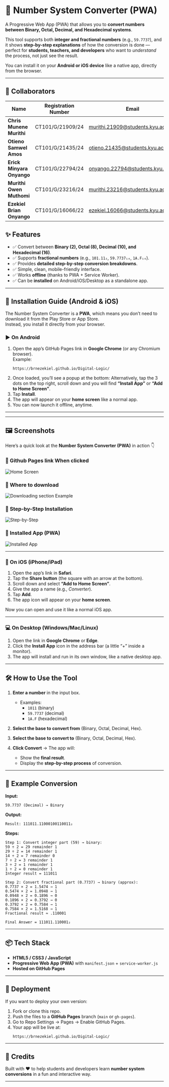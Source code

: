 # 🔢 Number System Converter (PWA)

A Progressive Web App (PWA) that allows you to **convert numbers between Binary, Octal, Decimal, and Hexadecimal systems**.  

This tool supports both **integer and fractional numbers** (e.g., `59.7737`), and it shows **step-by-step explanations** of how the conversion is done — perfect for **students, teachers, and developers** who want to *understand* the process, not just see the result.  

You can install it on your **Android or iOS device** like a native app, directly from the browser.

---

## 👥 Collaborators

| Name | Registration Number | Email |
|------|---------------------|--------|
| **Chris Munene Murithi** | CT101/G/21909/24 | murithi.21909@students.kyu.ac.ke |
| **Otieno Samwel Amos** | CT101/G/21435/24 | otieno.21435@students.kyu.ac.ke |
| **Erick Minyara Onyango** | CT101/G/22794/24 | onyango.22794@students.kyu.ac.ke |
| **Murithi Owen Muthomi** | CT101/G/23216/24 | murithi.23216@students.kyu.ac.ke |
| **Ezekiel Brian Onyango** | CT101/G/16066/22 | ezekiel.16066@students.kyu.ac.ke |


## ✨ Features

- ✅ Convert between **Binary (2), Octal (8), Decimal (10), and Hexadecimal (16)**.  
- ✅ Supports **fractional numbers** (e.g., `101.11₂`, `59.7737₁₀`, `1A.F₁₆`).  
- ✅ Provides **detailed step-by-step conversion breakdowns**.  
- ✅ Simple, clean, mobile-friendly interface.  
- ✅ Works **offline** (thanks to PWA + Service Worker).  
- ✅ Can be **installed** on Android/iOS/Desktop as a standalone app.  

---

## 📱 Installation Guide (Android & iOS)

The Number System Converter is a **PWA**, which means you don’t need to download it from the Play Store or App Store.  
Instead, you install it directly from your browser.  

### ▶️ On **Android**
1. Open the app’s GitHub Pages link in **Google Chrome** (or any Chromium browser).  
   Example:  
   ```
   https://brnezekiel.github.io/Digital-Logic/
   ```
2. Once loaded, you’ll see a popup at the bottom:  Alternatively,  tap the 3 dots on the top right, scroll down and you will find
   **“Install App”** or **“Add to Home Screen”**.  
3. Tap **Install**.  
4. The app will appear on your **home screen** like a normal app.  
5. You can now launch it offline, anytime.  

---


---

## 🖼️ Screenshots

Here’s a quick look at the **Number System Converter (PWA)** in action 👇

### 🔹 Github Pages link When clicked
![Home Screen](assets/Step1.jpg)

### 🔹 Where to download
![Downloading section Example](assets/Step2.jpg)

### 🔹 Step-by-Step Installation 
![Step-by-Step](assets/Step3.jpg)

### 🔹 Installed App (PWA)
![Installed App](assets/Step4.jpg)

---

### 🍏 On **iOS (iPhone/iPad)**
1. Open the app’s link in **Safari**.  
2. Tap the **Share button** (the square with an arrow at the bottom).  
3. Scroll down and select **“Add to Home Screen”**.  
4. Give the app a name (e.g., *Converter*).  
5. Tap **Add**.  
6. The app icon will appear on your **home screen**.  

Now you can open and use it like a normal iOS app.  

---

### 💻 On Desktop (Windows/Mac/Linux)
1. Open the link in **Google Chrome** or **Edge**.  
2. Click the **Install App** icon in the address bar (a little “+” inside a monitor).  
3. The app will install and run in its own window, like a native desktop app.  

---

## 🛠 How to Use the Tool

1. **Enter a number** in the input box.  
   - Examples:  
     - `1011` (binary)  
     - `59.7737` (decimal)  
     - `1A.F` (hexadecimal)  

2. **Select the base to convert from** (Binary, Octal, Decimal, Hex).  

3. **Select the base to convert to** (Binary, Octal, Decimal, Hex).  

4. **Click Convert** → The app will:  
   - Show the **final result**.  
   - Display the **step-by-step process** of conversion.  

---

## 📖 Example Conversion

**Input:**  
```
59.7737 (Decimal) → Binary
```

**Output:**  
```
Result: 111011.11000100110011₂
```

**Steps:**  
```
Step 1: Convert integer part (59) → binary:
59 ÷ 2 = 29 remainder 1
29 ÷ 2 = 14 remainder 1
14 ÷ 2 = 7 remainder 0
7 ÷ 2 = 3 remainder 1
3 ÷ 2 = 1 remainder 1
1 ÷ 2 = 0 remainder 1
Integer result = 111011

Step 2: Convert fractional part (0.7737) → binary (approx):
0.7737 × 2 = 1.5474 → 1
0.5474 × 2 = 1.0948 → 1
0.0948 × 2 = 0.1896 → 0
0.1896 × 2 = 0.3792 → 0
0.3792 × 2 = 0.7584 → 1
0.7584 × 2 = 1.5168 → 1
Fractional result ≈ .110001

Final Answer = 111011.110001₂
```

---

## 📦 Tech Stack

- **HTML5 / CSS3 / JavaScript**  
- **Progressive Web App (PWA)** with `manifest.json` + `service-worker.js`  
- **Hosted on GitHub Pages**  

---

## 🚀 Deployment

If you want to deploy your own version:  

1. Fork or clone this repo.  
2. Push the files to a **GitHub Pages** branch (`main` or `gh-pages`).  
3. Go to Repo Settings → Pages → Enable GitHub Pages.  
4. Your app will be live at:  
   ```
   https://brnezekiel.github.io/Digital-Logic/
   ```

---

## 🙌 Credits

Built with ❤️ to help students and developers learn **number system conversions** in a fun and interactive way.

---

